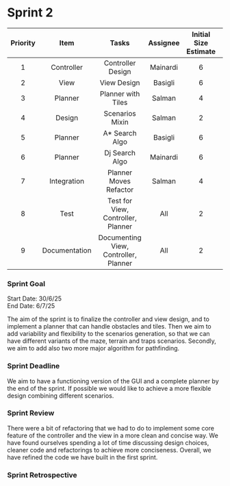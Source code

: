 # Sprint 2

| Priority |     Item      |                 Tasks                 | Assignee | Initial Size Estimate | Day 1 | Day 2 | Day 3 | Day 4 | Day 5 | Day 6 | Day 7 |
|:--------:|:-------------:|:-------------------------------------:|:--------:|:---------------------:|:-----:|:-----:|:-----:|:-----:|:-----:|:-----:|:-----:|
|    1     |  Controller   |           Controller Design           | Mainardi |           6           |   4   |   2   |   0   |   0   |   0   |   0   |   0   |
|    2     |     View      |              View Design              | Basigli  |           6           |   4   |   2   |   0   |   0   |   0   |   0   |   0   |
|    3     |    Planner    |          Planner with Tiles           |  Salman  |           4           |   2   |   0   |   0   |   0   |   0   |   0   |   0   |
|    4     |    Design     |            Scenarios Mixin            |  Salman  |           2           |   2   |   2   |   2   |   2   |   0   |   0   |   0   |
|    5     |    Planner    |            A* Search Algo             | Basigli  |           6           |   6   |   6   |   4   |   2   |   0   |   0   |   0   |
|    6     |    Planner    |            Dj Search Algo             | Mainardi |           6           |   6   |   6   |   4   |   2   |   0   |   0   |   0   |
|    7     |  Integration  |        Planner Moves Refactor         |  Salman  |           4           |   4   |   4   |   2   |   0   |   0   |   0   |   0   |
|    8     |     Test      |  Test for View, Controller, Planner   |   All    |           2           |   2   |   2   |   2   |   0   |   0   |   0   |   0   |
|    9     | Documentation | Documenting View, Controller, Planner |   All    |           2           |   2   |   2   |   2   |   2   |   0   |   0   |   0   |


### Sprint Goal
Start Date: 30/6/25
<br/>
End Date: 6/7/25

The aim of the sprint is to finalize the controller and view design, and to implement a planner that can handle obstacles and tiles.
Then we aim to add variability and flexibility to the scenarios generation, so that we can have different variants of the maze, terrain and traps scenarios.
Secondly, we aim to add also two more major algorithm for pathfinding.

### Sprint Deadline
We aim to have a functioning version of the GUI and a complete planner by the end of the sprint.
If possible we would like to achieve a more flexible design combining different scenarios.

### Sprint Review
There were a bit of refactoring that we had to do to implement some core feature of the controller and the view in a more clean and concise way.
We have found ourselves spending a lot of time discussing design choices, cleaner code and refactorings to achieve more conciseness.
Overall, we have refined the code we have built in the first sprint. 

### Sprint Retrospective
